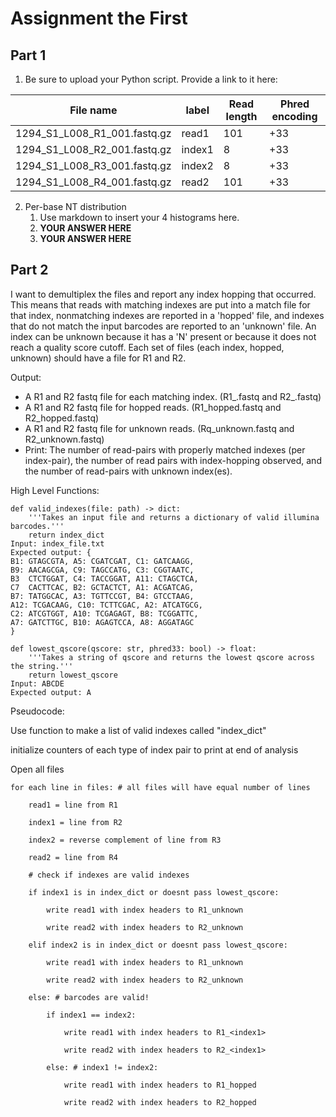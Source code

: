 # Assignment the First

## Part 1
1. Be sure to upload your Python script. Provide a link to it here:

| File name | label | Read length | Phred encoding |
|---|---|---|---|
| 1294_S1_L008_R1_001.fastq.gz | read1 | 101 | +33 |
| 1294_S1_L008_R2_001.fastq.gz | index1 | 8 | +33 |
| 1294_S1_L008_R3_001.fastq.gz | index2 | 8 | +33 |
| 1294_S1_L008_R4_001.fastq.gz | read2 | 101 | +33 |

2. Per-base NT distribution
    1. Use markdown to insert your 4 histograms here.
    2. **YOUR ANSWER HERE**
    3. **YOUR ANSWER HERE**
    
## Part 2

I want to demultiplex the files and report any index hopping that occurred. This means that reads with matching indexes are put into a match file for that index, nonmatching indexes are reported in a 'hopped' file, and indexes that do not match the input barcodes are reported to an 'unknown' file. An index can be unknown because it has a 'N' present or because it does not reach a quality score cutoff. Each set of files (each index, hopped, unknown) should have a file for R1 and R2.

Output:
- A R1 and R2 fastq file for each matching index. (R1_<index>.fastq and R2_<index>.fastq)
- A R1 and R2 fastq file for hopped reads. (R1_hopped.fastq and R2_hopped.fastq)
- A R1 and R2 fastq file for unknown reads. (Rq_unknown.fastq and R2_unknown.fastq)
- Print: The number of read-pairs with properly matched indexes (per index-pair), the number of read pairs with index-hopping observed, and the number of read-pairs with unknown index(es).

High Level Functions:
```
def valid_indexes(file: path) -> dict:
    '''Takes an input file and returns a dictionary of valid illumina barcodes.'''
    return index_dict
Input: index_file.txt
Expected output: {
B1: GTAGCGTA, A5: CGATCGAT, C1:	GATCAAGG,
B9:	AACAGCGA, C9: TAGCCATG, C3: CGGTAATC,
B3	CTCTGGAT, C4: TACCGGAT, A11: CTAGCTCA,
C7	CACTTCAC, B2: GCTACTCT, A1: ACGATCAG,
B7: TATGGCAC, A3: TGTTCCGT, B4: GTCCTAAG,
A12: TCGACAAG, C10: TCTTCGAC, A2: ATCATGCG,
C2:	ATCGTGGT, A10: TCGAGAGT, B8: TCGGATTC,
A7:	GATCTTGC, B10: AGAGTCCA, A8: AGGATAGC
}

def lowest_qscore(qscore: str, phred33: bool) -> float:
    '''Takes a string of qscore and returns the lowest qscore across the string.'''
    return lowest_qscore
Input: ABCDE
Expected output: A
```

Pseudocode:

Use function to make a list of valid indexes called "index_dict"

initialize counters of each type of index pair to print at end of analysis

Open all files

    for each line in files: # all files will have equal number of lines
    
        read1 = line from R1
        
        index1 = line from R2
        
        index2 = reverse complement of line from R3
        
        read2 = line from R4
        
        # check if indexes are valid indexes
        
        if index1 is in index_dict or doesnt pass lowest_qscore:
        
            write read1 with index headers to R1_unknown
            
            write read2 with index headers to R2_unknown
            
        elif index2 is in index_dict or doesnt pass lowest_qscore:
        
            write read1 with index headers to R1_unknown
            
            write read2 with index headers to R2_unknown
            
        else: # barcodes are valid!
        
            if index1 == index2:
            
                write read1 with index headers to R1_<index1>
                
                write read2 with index headers to R2_<index1>
                
            else: # index1 != index2:
            
                write read1 with index headers to R1_hopped
                
                write read2 with index headers to R2_hopped
